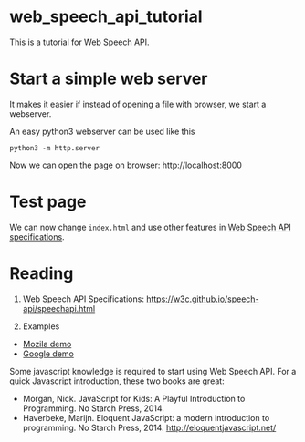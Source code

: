 # web_speech_api_tutorial
This is a tutorial for Web Speech API.



# Start a simple web server

It makes it easier if instead of opening a file with browser, we start a webserver.

An easy python3 webserver can be used like this

    python3 -m http.server

Now we can open the page on browser: http://localhost:8000


# Test page

We can now change `index.html` and use other features in [Web Speech API specifications](https://w3c.github.io/speech-api/speechapi.html).


# Reading

1. Web Speech API Specifications: https://w3c.github.io/speech-api/speechapi.html

2. Examples
- [Mozila demo](https://developer.mozilla.org/en-US/docs/Web/API/Web_Speech_API/Using_the_Web_Speech_API)
- [Google demo](https://developers.google.com/web/updates/2013/01/Voice-Driven-Web-Apps-Introduction-to-the-Web-Speech-API)


Some javascript knowledge is required to start using Web Speech API. For a quick Javascript introduction, these two books are great:

- Morgan, Nick. JavaScript for Kids: A Playful Introduction to Programming. No Starch Press, 2014.
- Haverbeke, Marijn. Eloquent JavaScript: a modern introduction to programming. No Starch Press, 2014.
http://eloquentjavascript.net/

